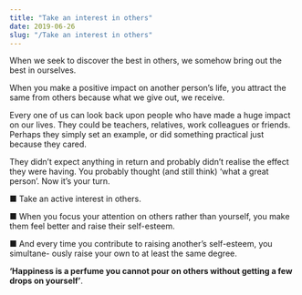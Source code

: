 ```yaml
---
title: "Take an interest in others"
date: 2019-06-26
slug: "/Take an interest in others"
---
```


When we seek to discover the best in others, we somehow bring out the best in ourselves.

When you make a positive impact on another person’s life, you attract the same
from others because what we give out, we receive.

Every one of us can look back upon people who have made a huge impact on our
lives. They could be teachers, relatives, work colleagues or friends. Perhaps they
simply set an example, or did something practical just because they cared.

They didn’t expect anything in return and probably didn’t realise the effect they were
having. You probably thought (and still think) ‘what a great person’.
Now it’s your turn.

■ Take an active interest in others.

■ When you focus your attention on others rather than yourself, you make
them feel better and raise their self-esteem.

■ And every time you contribute to raising another’s self-esteem, you simultane-
ously raise your own to at least the same degree.

**‘Happiness is a perfume you cannot pour on others without getting a few drops
on yourself’**.
